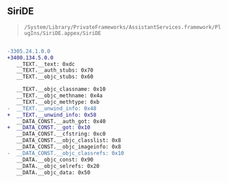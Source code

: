 ## SiriDE

> `/System/Library/PrivateFrameworks/AssistantServices.framework/PlugIns/SiriDE.appex/SiriDE`

```diff

-3305.24.1.0.0
+3400.134.5.0.0
   __TEXT.__text: 0xdc
   __TEXT.__auth_stubs: 0x70
   __TEXT.__objc_stubs: 0x60

   __TEXT.__objc_classname: 0x10
   __TEXT.__objc_methname: 0x4a
   __TEXT.__objc_methtype: 0xb
-  __TEXT.__unwind_info: 0x48
+  __TEXT.__unwind_info: 0x58
   __DATA_CONST.__auth_got: 0x40
+  __DATA_CONST.__got: 0x10
   __DATA_CONST.__cfstring: 0xc0
   __DATA_CONST.__objc_classlist: 0x8
   __DATA_CONST.__objc_imageinfo: 0x8
-  __DATA_CONST.__objc_classrefs: 0x10
   __DATA.__objc_const: 0x90
   __DATA.__objc_selrefs: 0x20
   __DATA.__objc_data: 0x50

```
